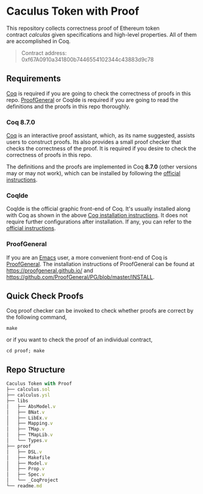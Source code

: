 # Caculus Token with Proof

This repository collects correctness proof of Ethereum token contract *calculas* given specifications and high-level properties. All of them are accomplished in Coq. 

> Contract address: 0xf67A0910a341800b7446554102344c43883d9c78

## Requirements

[Coq](https://coq.inria.fr/) is required if you are going to check the correctness of proofs in this repo. [ProofGeneral](https://proofgeneral.github.io/) or CoqIde is required if you are going to read the definitions and the proofs in this repo thoroughly.

### Coq 8.7.0

[Coq](https://coq.inria.fr/) is an interactive proof assistant, which, as its name suggested, assists users to construct proofs. Its also provides a small proof checker that checks the correctness of the proof. It is required if you desire to check the correctness of proofs in this repo.

The definitions and the proofs are implemented in Coq **8.7.0** (other versions may or may not work), which can be installed by following the [official instructions](https://github.com/coq/coq/wiki#coq-installation).

### CoqIde

CoqIde is the official graphic front-end of Coq. It's usually installed along with Coq as shown in the above [Coq installation instructions](https://github.com/coq/coq/wiki#coq-installation). It does not require further configurations after installation. If any, you can refer to the [official instructions](https://github.com/coq/coq/wiki/Configuration%20of%20CoqIDE).

### ProofGeneral

If you are an [Emacs](https://www.gnu.org/software/emacs/) user, a more convenient front-end of Coq is [ProofGeneral](https://proofgeneral.github.io/). The installation instructions of ProofGeneral can be found at https://proofgeneral.github.io/ and https://github.com/ProofGeneral/PG/blob/master/INSTALL.

## Quick Check Proofs

Coq proof checker can be invoked to check whether proofs are correct by the following command,

```shell
make
```

or if you want to check the proof of an individual contract,

```shell
cd proof; make
```

## Repo Structure

```js
Caculus Token with Proof
├── calculus.sol
├── calculus.ysl
├── libs
│   ├── AbsModel.v
│   ├── BNat.v
│   ├── LibEx.v
│   ├── Mapping.v
│   ├── TMap.v
│   ├── TMapLib.v
│   └── Types.v
├── proof
│   ├── DSL.v
│   ├── Makefile
│   ├── Model.v
│   ├── Prop.v
│   ├── Spec.v
│   └── _CoqProject
└── readme.md
```

